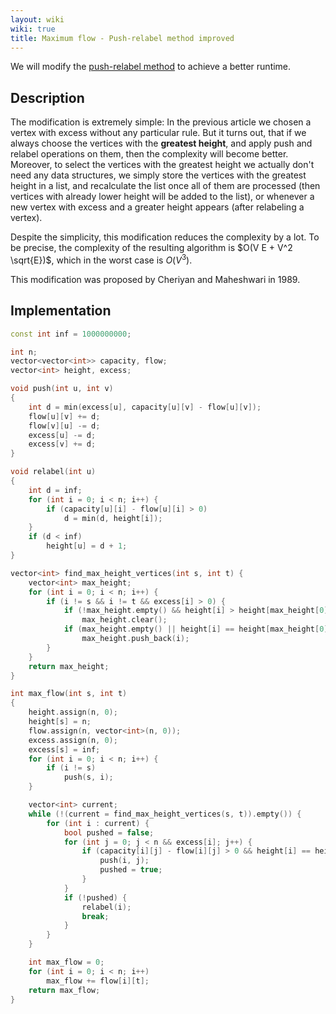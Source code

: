 ```yaml
---
layout: wiki
wiki: true
title: Maximum flow - Push-relabel method improved
---
```



We will modify the [push-relabel method](../graph/push-relabel) to achieve a better runtime.

## Description

The modification is extremely simple:
In the previous article we chosen a vertex with excess without any particular rule.
But it turns out, that if we always choose the vertices with the **greatest height**, and apply push and relabel operations on them, then the complexity will become better.
Moreover, to select the vertices with the greatest height we actually don't need any data structures, we simply store the vertices with the greatest height in a list, and recalculate the list once all of them are processed (then vertices with already lower height will be added to the list), or whenever a new vertex with excess and a greater height appears (after relabeling a vertex).

Despite the simplicity, this modification reduces the complexity by a lot.
To be precise, the complexity of the resulting algorithm is $O(V E + V^2 \sqrt{E})$, which in the worst case is $O(V^3)$.

This modification was proposed by Cheriyan and Maheshwari in 1989.

## Implementation

```cpp
const int inf = 1000000000;

int n;
vector<vector<int>> capacity, flow;
vector<int> height, excess;

void push(int u, int v)
{
    int d = min(excess[u], capacity[u][v] - flow[u][v]);
    flow[u][v] += d;
    flow[v][u] -= d;
    excess[u] -= d;
    excess[v] += d;
}

void relabel(int u)
{
    int d = inf;
    for (int i = 0; i < n; i++) {
        if (capacity[u][i] - flow[u][i] > 0)
            d = min(d, height[i]);
    }
    if (d < inf)
        height[u] = d + 1;
}

vector<int> find_max_height_vertices(int s, int t) {
    vector<int> max_height;
    for (int i = 0; i < n; i++) {
        if (i != s && i != t && excess[i] > 0) {
            if (!max_height.empty() && height[i] > height[max_height[0]])
                max_height.clear();
            if (max_height.empty() || height[i] == height[max_height[0]])
                max_height.push_back(i);
        }
    }
    return max_height;
}

int max_flow(int s, int t)
{
    height.assign(n, 0);
    height[s] = n;
    flow.assign(n, vector<int>(n, 0));
    excess.assign(n, 0);
    excess[s] = inf;
    for (int i = 0; i < n; i++) {
        if (i != s)
            push(s, i);
    }

    vector<int> current;
    while (!(current = find_max_height_vertices(s, t)).empty()) {
        for (int i : current) {
            bool pushed = false;
            for (int j = 0; j < n && excess[i]; j++) {
                if (capacity[i][j] - flow[i][j] > 0 && height[i] == height[j] + 1) {
                    push(i, j);
                    pushed = true;
                }
            }
            if (!pushed) {
                relabel(i);
                break;
            }
        }
    }

    int max_flow = 0;
    for (int i = 0; i < n; i++)
        max_flow += flow[i][t];
    return max_flow;
}
```

